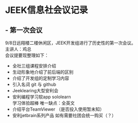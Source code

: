 # JEEK信息社会议记录
## - 第一次会议
9/8日远翔楼二楼休闲区，JEEK开发组进行了历史性的第一次会议。  
主讲人：鸡总  
会议提要现整理如下：
- 全社三组课程安排介绍
- 生动形象地介绍了前后端的区别
- 介绍了开发组的定制学习内容
- 引入名词 git 与 github
- Jeeklearing大型安利会
- 安利编程学习软app sololearn  
学习体验超棒 唯一缺点：全英文  
- 介绍平台TeamViewer 
（是否投入使用暂未知）
- 安利jetbrain系列产品
如有需要社团会统一购买（？）
  
